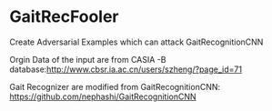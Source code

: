 # GaitRecFooler
Create Adversarial Examples which can attack GaitRecognitionCNN

Orgin Data of the input are from CASIA -B database:http://www.cbsr.ia.ac.cn/users/szheng/?page_id=71

Gait Recognizer are modified from GaitRecognitionCNN: https://github.com/nephashi/GaitRecognitionCNN
